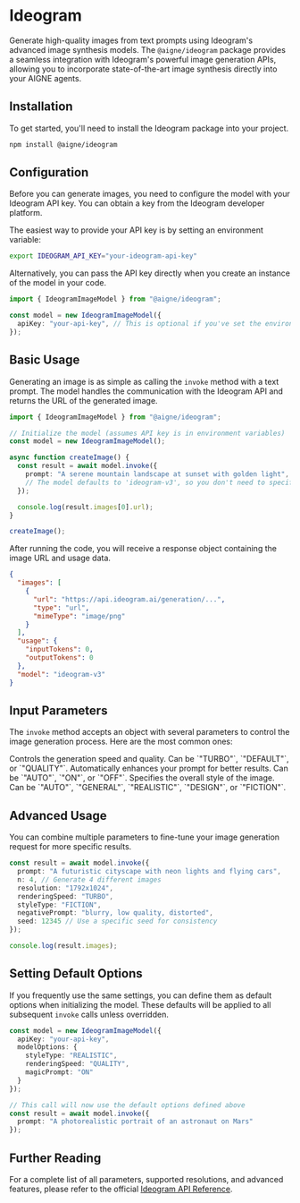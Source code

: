 # Ideogram

Generate high-quality images from text prompts using Ideogram's advanced image synthesis models. The `@aigne/ideogram` package provides a seamless integration with Ideogram's powerful image generation APIs, allowing you to incorporate state-of-the-art image synthesis directly into your AIGNE agents.

## Installation

To get started, you'll need to install the Ideogram package into your project.

```bash Installation icon=lucide:download
npm install @aigne/ideogram
```

## Configuration

Before you can generate images, you need to configure the model with your Ideogram API key. You can obtain a key from the Ideogram developer platform.

The easiest way to provide your API key is by setting an environment variable:

```bash Set Environment Variable icon=lucide:terminal
export IDEOGRAM_API_KEY="your-ideogram-api-key"
```

Alternatively, you can pass the API key directly when you create an instance of the model in your code.

```typescript Initialize the Model icon=logos:javascript
import { IdeogramImageModel } from "@aigne/ideogram";

const model = new IdeogramImageModel({
  apiKey: "your-api-key", // This is optional if you've set the environment variable
});
```

## Basic Usage

Generating an image is as simple as calling the `invoke` method with a text prompt. The model handles the communication with the Ideogram API and returns the URL of the generated image.

```typescript Generate an Image icon=logos:javascript
import { IdeogramImageModel } from "@aigne/ideogram";

// Initialize the model (assumes API key is in environment variables)
const model = new IdeogramImageModel();

async function createImage() {
  const result = await model.invoke({
    prompt: "A serene mountain landscape at sunset with golden light",
    // The model defaults to 'ideogram-v3', so you don't need to specify it here
  });

  console.log(result.images[0].url);
}

createImage();
```

After running the code, you will receive a response object containing the image URL and usage data.

```json Expected Output icon=lucide:file-json
{
  "images": [
    {
      "url": "https://api.ideogram.ai/generation/...",
      "type": "url",
      "mimeType": "image/png"
    }
  ],
  "usage": {
    "inputTokens": 0,
    "outputTokens": 0
  },
  "model": "ideogram-v3"
}
```

## Input Parameters

The `invoke` method accepts an object with several parameters to control the image generation process. Here are the most common ones:

<x-field-group>
  <x-field data-name="prompt" data-type="string" data-required="true" data-desc="The text description of the image you want to generate."></x-field>
  <x-field data-name="model" data-type="string" data-default="ideogram-v3" data-desc="The model to use for generation. Currently, only 'ideogram-v3' is supported."></x-field>
  <x-field data-name="n" data-type="number" data-default="1" data-desc="The number of images to generate. Must be between 1 and 8."></x-field>
  <x-field data-name="negativePrompt" data-type="string" data-desc="An optional description of what you want to exclude from the image (e.g., 'blurry, text, watermark')."></x-field>
  <x-field data-name="seed" data-type="number" data-desc="A random seed for reproducible results. An integer between 0 and 2147483647."></x-field>
  <x-field data-name="resolution" data-type="string" data-default="1024x1024" data-desc="The resolution of the generated image (e.g., '1024x1024', '1792x1024')."></x-field>
  <x-field data-name="aspectRatio" data-type="string" data-default="1x1" data-desc="The aspect ratio for the image (e.g., '1x1', '16x9', '9x16')."></x-field>
  <x-field data-name="renderingSpeed" data-type="string" data-default="DEFAULT">
    <x-field-desc markdown>Controls the generation speed and quality. Can be `"TURBO"`, `"DEFAULT"`, or `"QUALITY"`.</x-field-desc>
  </x-field>
  <x-field data-name="magicPrompt" data-type="string" data-default="AUTO">
    <x-field-desc markdown>Automatically enhances your prompt for better results. Can be `"AUTO"`, `"ON"`, or `"OFF"`.</x-field-desc>
  </x-field>
  <x-field data-name="styleType" data-type="string" data-default="AUTO">
    <x-field-desc markdown>Specifies the overall style of the image. Can be `"AUTO"`, `"GENERAL"`, `"REALISTIC"`, `"DESIGN"`, or `"FICTION"`.</x-field-desc>
  </x-field>
</x-field-group>

## Advanced Usage

You can combine multiple parameters to fine-tune your image generation request for more specific results.

```typescript Advanced Image Generation icon=logos:javascript
const result = await model.invoke({
  prompt: "A futuristic cityscape with neon lights and flying cars",
  n: 4, // Generate 4 different images
  resolution: "1792x1024",
  renderingSpeed: "TURBO",
  styleType: "FICTION",
  negativePrompt: "blurry, low quality, distorted",
  seed: 12345 // Use a specific seed for consistency
});

console.log(result.images);
```

## Setting Default Options

If you frequently use the same settings, you can define them as default options when initializing the model. These defaults will be applied to all subsequent `invoke` calls unless overridden.

```typescript Model with Default Options icon=logos:javascript
const model = new IdeogramImageModel({
  apiKey: "your-api-key",
  modelOptions: {
    styleType: "REALISTIC",
    renderingSpeed: "QUALITY",
    magicPrompt: "ON"
  }
});

// This call will now use the default options defined above
const result = await model.invoke({
  prompt: "A photorealistic portrait of an astronaut on Mars"
});
```

## Further Reading

For a complete list of all parameters, supported resolutions, and advanced features, please refer to the official [Ideogram API Reference](https://developer.ideogram.ai/api-reference/api-reference/generate-v3).